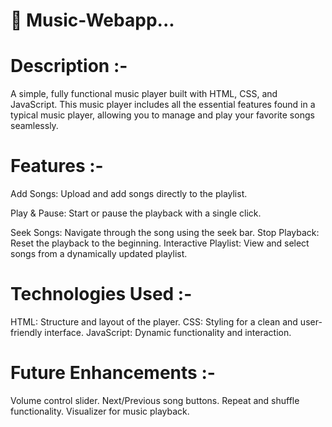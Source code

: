 # 🎵 Music-Webapp...

# Description :-
A simple, fully functional music player built with HTML, CSS, and JavaScript. This music player includes all the essential features found in a typical music player, allowing you to manage and play your favorite songs seamlessly.

# Features :-
Add Songs: Upload and add songs directly to the playlist.

Play & Pause: Start or pause the playback with a single click.

Seek Songs: Navigate through the song using the seek bar.
Stop Playback: Reset the playback to the beginning.
Interactive Playlist: View and select songs from a dynamically updated playlist.

# Technologies Used :-
HTML: Structure and layout of the player.
CSS: Styling for a clean and user-friendly interface.
JavaScript: Dynamic functionality and interaction.

# Future Enhancements :-
Volume control slider.
Next/Previous song buttons.
Repeat and shuffle functionality.
Visualizer for music playback.

